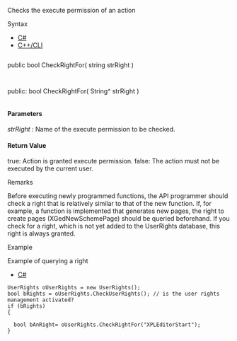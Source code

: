 Checks the execute permission of an action

Syntax

* [C#](#i-syntax-CS)
* [C++/CLI](#i-syntax-CPP2005)

```
```
public bool CheckRightFor( 
   string strRight
)
```
```

```
```
public:
bool CheckRightFor( 
   String^ strRight
)
```
```

#### Parameters

*strRight*
:   Name of the execute permission to be checked.

#### Return Value

true: Action is granted execute permission. false: The action must not be executed by the current user.

Remarks

Before executing newly programmed functions, the API programmer should check a right that is relatively similar to that of the new function. If, for example, a function is implemented that generates new pages, the right to create pages (XGedNewSchemePage) should be queried beforehand. If you check for a right, which is not yet added to the UserRights database, this right is always granted.

Example

Example of querying a right

* [C#](#i-tab-content-9f17aff5-a918-4ced-80d4-6bf7ff31324f)

```
UserRights oUserRights = new UserRights();
bool bRights = oUserRights.CheckUserRights(); // is the user rights management activated?
if (bRights)
{

  bool bAnRight= oUserRights.CheckRightFor("XPLEditorStart");
}
```
